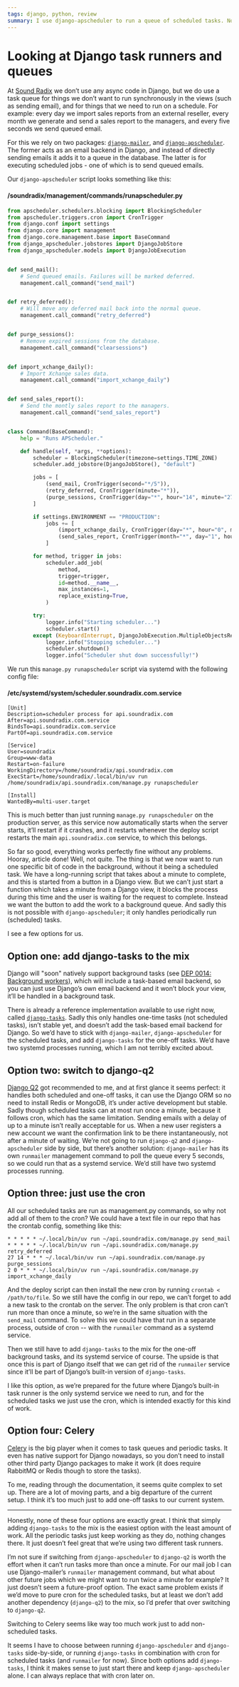 ```yaml
---
tags: django, python, review
summary: I use django-apscheduler to run a queue of scheduled tasks. Now I also need the ability to run one-off tasks and that turned out to not be so simple.
---
```


# Looking at Django task runners and queues

At [Sound Radix](https://www.soundradix.com/) we don’t use any async code in Django, but we do use a task queue for things we don’t want to run synchronously in the views (such as sending email), and for things that we need to run on a schedule. For example: every day we import sales reports from an external reseller, every month we generate and send a sales report to the managers, and every five seconds we send queued email.

For this we rely on two packages: [`django-mailer`](https://github.com/pinax/django-mailer/), and [`django-apscheduler`](https://github.com/jcass77/django-apscheduler). The former acts as an email backend in Django, and instead of directly sending emails it adds it to a queue in the database. The latter is for executing scheduled jobs - one of which is to send queued emails.

Our `django-apscheduler` script looks something like this:

#### <i class="fa-regular fa-file-code"></i> /soundradix/management/commands/runapscheduler.py
```python
from apscheduler.schedulers.blocking import BlockingScheduler
from apscheduler.triggers.cron import CronTrigger
from django.conf import settings
from django.core import management
from django.core.management.base import BaseCommand
from django_apscheduler.jobstores import DjangoJobStore
from django_apscheduler.models import DjangoJobExecution


def send_mail():
    # Send queued emails. Failures will be marked deferred.
    management.call_command("send_mail")


def retry_deferred():
    # Will move any deferred mail back into the normal queue.
    management.call_command("retry_deferred")


def purge_sessions():
    # Remove expired sessions from the database.
    management.call_command("clearsessions")


def import_xchange_daily():
    # Import Xchange sales data.
    management.call_command("import_xchange_daily")


def send_sales_report():
    # Send the montly sales report to the managers.
    management.call_command("send_sales_report")


class Command(BaseCommand):
    help = "Runs APScheduler."

    def handle(self, *args, **options):
        scheduler = BlockingScheduler(timezone=settings.TIME_ZONE)
        scheduler.add_jobstore(DjangoJobStore(), "default")

        jobs = [
            (send_mail, CronTrigger(second="*/5")),
            (retry_deferred, CronTrigger(minute="*")),
            (purge_sessions, CronTrigger(day="*", hour="14", minute="27")),
        ]

        if settings.ENVIRONMENT == "PRODUCTION":
            jobs += [
                (import_xchange_daily, CronTrigger(day="*", hour="0", minute="2")),
                (send_sales_report, CronTrigger(month="*", day="1", hour="8", minute="13")),
            ]

        for method, trigger in jobs:
            scheduler.add_job(
                method,
                trigger=trigger,
                id=method.__name__,
                max_instances=1,
                replace_existing=True,
            )

        try:
            logger.info("Starting scheduler...")
            scheduler.start()
        except (KeyboardInterrupt, DjangoJobExecution.MultipleObjectsReturned):  # The job is already being executed
            logger.info("Stopping scheduler...")
            scheduler.shutdown()
            logger.info("Scheduler shut down successfully!")
```

We run this `manage.py runapscheduler` script via systemd with the following config file:

#### <i class="fa-regular fa-file-code"></i> /etc/systemd/system/scheduler.soundradix.com.service
```
[Unit]
Description=scheduler process for api.soundradix.com
After=api.soundradix.com.service
BindsTo=api.soundradix.com.service
PartOf=api.soundradix.com.service

[Service]
User=soundradix
Group=www-data
Restart=on-failure
WorkingDirectory=/home/soundradix/api.soundradix.com
ExecStart=/home/soundradix/.local/bin/uv run /home/soundradix/api.soundradix.com/manage.py runapscheduler

[Install]
WantedBy=multi-user.target
```

This is much better than just running `manage.py runapscheduler` on the production server, as this service now automatically starts when the server starts, it’ll restart if it crashes, and it restarts whenever the deploy script restarts the main `api.soundradix.com` service, to which this belongs.

So far so good, everything works perfectly fine without any problems. Hooray, article done! Well, not quite. The thing is that we now want to run one specific bit of code in the background, without it being a scheduled task. We have a long-running script that takes about a minute to complete, and this is started from a button in a Django view. But we can’t just start a function which takes a minute from a Django view, it blocks the process during this time and the user is waiting for the request to complete. Instead we want the button to add the work to a background queue. And sadly this is not possible with  `django-apscheduler`; it only handles periodically run (scheduled) tasks.

I see a few options for us.

## Option one: add django-tasks to the mix
Django will "soon" natively support background tasks (see [DEP 0014: Background workers](https://github.com/django/deps/blob/main/accepted/0014-background-workers.rst)), which will include a task-based email backend, so you can just use Django’s own email backend and it won’t block your view, it’ll be handled in a background task.

There is already a reference implementation available to use right now, called [`django-tasks`](https://github.com/RealOrangeOne/django-tasks). Sadly this only handles one-time tasks (not scheduled tasks), isn’t stable yet, and doesn’t add the task-based email backend for Django. So we’d have to stick with `django-mailer`, `django-apscheduler` for the scheduled tasks, and add `django-tasks` for the one-off tasks. We’d have two systemd processes running, which I am not terribly excited about.

## Option two: switch to django-q2
[Django Q2](https://django-q2.readthedocs.io/en/master/) got recommended to me, and at first glance it seems perfect: it handles both scheduled and one-off tasks, it can use the Django ORM so no need to install Redis or MongoDB, it’s under active development but stable. Sadly though scheduled tasks can at most run once a minute, because it follows cron, which has the same limitation. Sending emails with a delay of up to a minute isn’t really acceptable for us. When a new user registers a new account we want the confirmation link to be there instantaneously, not after a minute of waiting. We’re not going to run `django-q2` and `django-apscheduler` side by side, but there’s another solution: `django-mailer` has its own `runmailer` management command to poll the queue every 5 seconds, so we could run that as a systemd service. We’d still have two systemd processes running.

## Option three: just use the cron
All our scheduled tasks are run as management.py commands, so why not add all of them to the cron? We could have a text file in our repo that has the crontab config, something like this:

```
* * * * * ~/.local/bin/uv run ~/api.soundradix.com/manage.py send_mail
* * * * * ~/.local/bin/uv run ~/api.soundradix.com/manage.py retry_deferred
27 14 * * * ~/.local/bin/uv run ~/api.soundradix.com/manage.py purge_sessions
2 0 * * * ~/.local/bin/uv run ~/api.soundradix.com/manage.py import_xchange_daily
```

And the deploy script can then install the new cron by running `crontab < /path/to/file`. So we still have the config in our repo, we can’t forget to add a new task to the crontab on the server. The only problem is that cron can’t run more than once a minute, so we’re in the same situation with the `send_mail` command. To solve this we could have that run in a separate process, outside of cron -- with the `runmailer` command as a systemd service.

Then we still have to add `django-tasks` to the mix for the one-off background tasks, and its systemd service of course. The upside is that once this is part of Django itself that we can get rid of the `runmailer` service since it’ll be part of Django’s built-in version of `django-tasks`.

I like this option, as we’re prepared for the future where Django’s built-in task runner is the only systemd service we need to run, and for the scheduled tasks we just use the cron, which is intended exactly for this kind of work.

## Option four: Celery
[Celery](https://docs.celeryq.dev/en/latest/index.html) is the big player when it comes to task queues and periodic tasks. It even has native support for Django nowadays, so you don’t need to install other third party Django packages to make it work (it does require RabbitMQ or Redis though to store the tasks).

To me, reading through the documentation, it seems quite complex to set up. There are a lot of moving parts, and a big departure of the current setup. I think it’s too much just to add one-off tasks to our current system.

---

Honestly, none of these four options are exactly great. I think that simply adding `django-tasks` to the mix is the easiest option with the least amount of work. All the periodic tasks just keep working as they do, nothing changes there. It just doesn’t feel great that we’re using two different task runners.

I’m not sure if switching from `django-apscheduler` to `django-q2` is worth the effort when it can’t run tasks more than once a minute. For our mail job I can use Django-mailer’s `runmailer` management command, but what about other future jobs which we might want to run twice a minute for example? It just doesn’t seem a future-proof option. The exact same problem exists if we’d move to pure cron for the scheduled tasks, but at least we don’t add another dependency (`django-q2`) to the mix, so I’d prefer that over switching to `django-q2`.

Switching to Celery seems like way too much work just to add non-scheduled tasks.

It seems I have to choose between running `django-apscheduler` and `django-tasks` side-by-side, or running `django-tasks` in combination with cron for scheduled tasks (and `runmailer` for now). Since both options add `django-tasks`, I think it makes sense to just start there and keep `django-apscheduler` alone. I can always replace that with cron later on.